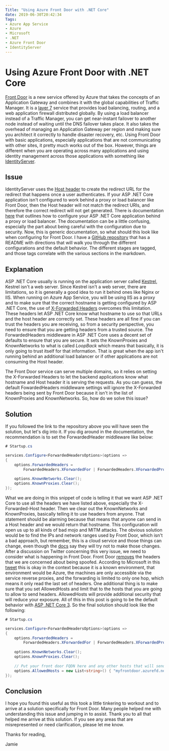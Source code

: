 ```yaml
---
Title: "Using Azure Front Door with .NET Core"
date: 2019-06-30T20:42:34
Tags: 
- Azure App Service
- Azure
- Microsoft
- .NET
- Azure Front Door
- IdentityServer
---
```

# Using Azure Front Door with .NET Core

[Front Door](https://azure.microsoft.com/en-us/services/frontdoor/) is a new service offered by Azure that takes the concepts of an Application Gateway and combines it with the global capabilities of Traffic Manager. It is a [layer 7](https://en.wikipedia.org/wiki/OSI_model#Layer_7:_Application_Layer) service that provides load balancing, routing, and a web application firewall distributed globally. By using a load balancer instead of a Traffic Manager, you can get near-instant failover to another node instead of waiting until the DNS failover takes place. It also takes the overhead of managing an Application Gateway per region and making sure you architect it correctly to handle disaster recovery, etc. Using Front Door with basic applications, especially applications that are not communicating with other sites, it pretty much works out of the box. However, things are different when you are operating across many applications and using identity management across those applications with something like [IdentityServer](https://identityserver.io/).

## Issue

IdentityServer uses the [Host header](https://developer.mozilla.org/en-US/docs/Web/HTTP/Headers/Host) to create the redirect URL for the redirect that happens once a user authenticates. If your ASP .NET Core application isn't configured to work behind a proxy or load balancer like Front Door, then the Host header will not match the redirect URIs, and therefore the correct redirect will not get generated. There is documentation [here](https://docs.microsoft.com/en-us/aspnet/core/host-and-deploy/proxy-load-balancer?view=aspnetcore-2.2) that outlines how to configure your ASP .NET Core application behind a proxy or load balancer. The documentation can be a little confusing, especially the part about being careful with the configuration due to security. Now, this is generic documentation, so what should this look like when configuring for Front Door. I have a [GitHub repository](https://github.com/phillipsj/dotnetcore-frontdoorservice-issue) that has a README with directions that will walk you through the different configurations and the default behavior. The different stages are tagged, and those tags correlate with the various sections in the markdown.

## Explanation

ASP .NET Core usually is running on the application server called [Kestrel](https://docs.microsoft.com/en-us/aspnet/core/fundamentals/servers/kestrel?view=aspnetcore-2.2), Kestrel isn't a web server. Since Kestrel isn't a web server, there are limitations, so it is generally a good idea to run it behind ones like Nginx or IIS. When running on Azure App Service, you will be using IIS as a proxy and to make sure that the correct hostname is getting configured by ASP .NET Core, the use of [X-Forwarded Headers](https://docs.aws.amazon.com/elasticloadbalancing/latest/classic/x-forwarded-headers.html) overcomes this limitation. These headers let ASP .NET Core know what hostname to use so that URLs and the host header are correctly set. These headers are all fine if you can trust the headers you are receiving, so from a security perspective, you need to ensure that you are getting headers from a trusted source. The ForwardedHeaders middleware in ASP .NET Core uses a decent set of defaults to ensure that you are secure. It sets the KnownProxies and KnownNetworks to what is called *LoopBack* which means that basically, it is only going to trust itself for that information. That is great when the app isn't running behind an additional load balancer or if other applications are not consuming the Host header.

The Front Door service can serve multiple domains, so it relies on setting the X-Forwarded Headers to let the backend applications know what hostname and Host header it is serving the requests. As you can guess, the default FowardedHeaders middleware settings will ignore the X-Forwarded headers being sent by Front Door because it isn't in the list of KnownProxies and KnownNetworks. So, how do we solve this issue?

## Solution

If you followed the link to the repository above you will have seen the solution, but let's dig into it. If you dig around in the documentation, the recommendation is to set the ForwardedHeader middleware like below:

```C#
# Startup.cs

services.Configure<ForwardedHeadersOptions>(options =>
{
    options.ForwardedHeaders = 
        ForwardedHeaders.XForwardedFor | ForwardedHeaders.XForwardedProto | ForwardedHeaders.XForwardedHost;
               
    options.KnownNetworks.Clear();
    options.KnownProxies.Clear();                
});
```

What we are doing in this snippet of code is telling it that we want ASP .NET Core to use all the headers we have listed above, especially the X-Forwarded-Host header. Then we clear out the KnownNetworks and KnownProxies, basically telling it to use headers from anyone. That statement should be alarming because that means that anyone can send in a Host header and we would return that hostname. This configuration will open us up to all kinds of bad mojo and MITM attacks. The obvious solution would be to find the IPs and network ranges used by Front Door, which isn't a bad approach, but remember, this is a cloud service and those things can change, even though the [docs](https://docs.microsoft.com/en-us/azure/frontdoor/front-door-faq#how-do-i-lock-down-the-access-to-my-backend-to-only-azure-front-door) say they will try not to make those changes. After a discussion on Twitter concerning this very issue, we need to consider what is happening in Front Door. Front Door [removes](https://docs.microsoft.com/en-us/azure/frontdoor/front-door-http-headers-protocol#client-to-front-door-service) the headers that we are concerned about being spoofed. According to Microsoft in this [tweet](https://twitter.com/Tratcher/status/1143204794640633857) this is okay in the context because it is a known environment, that environment would be Azure, the machines are only accessible via the service reverse proxies, and the forwarding is limited to only one hop, which means it only read the last set of headers. One additional thing is to make sure that you set AllowedHosts and limit that to the hosts that you are going to allow to send headers. AllowedHosts will provide additional security that will reduce your exposure. All of this in this post is going to be the default behavior with [ASP .NET Core 3](https://devblogs.microsoft.com/aspnet/forwarded-headers-middleware-updates-in-net-core-3-0-preview-6/). So the final solution should look like the following:

```C#
# Startup.cs

services.Configure<ForwardedHeadersOptions>(options =>
{
    options.ForwardedHeaders = 
        ForwardedHeaders.XForwardedFor | ForwardedHeaders.XForwardedProto | ForwardedHeaders.XForwardedHost;
               
    options.KnownNetworks.Clear();
    options.KnownProxies.Clear();         
    
    // Put your front door FQDN here and any other hosts that will send headers you want respected
    options.AllowedHosts = new List<string>() { "myfrontdoor.azurefd.net", "app.domain.com", "myapp.azurewebsites.net" };
});
```

## Conclusion

I hope you found this useful as this took a little tinkering to workout and to arrive at a solution specifically for Front Door. Many people helped me with understanding this issue and jumping in to assist. Thank you to all that helped me arrive at this solution. If you see any areas that are misrepresented or need clarification, please let me know.

Thanks for reading,

Jamie

